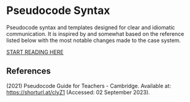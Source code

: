 # Pseudocode Syntax

Pseudocode syntax and templates designed for clear and idiomatic communication.
It is inspired by and somewhat based on the reference listed below with the most notable changes made to the case system.

[START READING HERE](./eng/index.md)

## References

(2021) Pseudocode Guide for Teachers - Cambridge. Available at: https://shorturl.at/clyZ1 (Accessed: 02 September 2023). 
